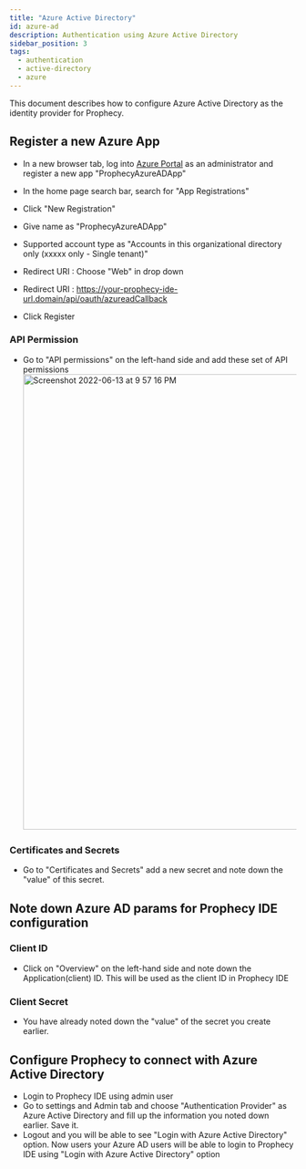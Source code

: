 ```yaml
---
title: "Azure Active Directory"
id: azure-ad
description: Authentication using Azure Active Directory
sidebar_position: 3
tags:
  - authentication
  - active-directory
  - azure
---
```


This document describes how to configure Azure Active Directory as the identity provider for Prophecy.

## Register a new Azure App

- In a new browser tab, log into [Azure Portal](https://portal.azure.com/) as an administrator and register a new app "ProphecyAzureADApp"

- In the home page search bar, search for "App Registrations"

- Click "New Registration"
- Give name as "ProphecyAzureADApp"
- Supported account type as "Accounts in this organizational directory only (xxxxx only - Single tenant)"
- Redirect URI : Choose "Web" in drop down
- Redirect URI : https://your-prophecy-ide-url.domain/api/oauth/azureadCallback
- Click Register

### API Permission

- Go to "API permissions" on the left-hand side and add these set of API permissions
  <img width="799" alt="Screenshot 2022-06-13 at 9 57 16 PM" src="https://user-images.githubusercontent.com/59466885/173400731-acb084df-31a7-4858-b6ba-f395e888e60e.png" />

### Certificates and Secrets

- Go to "Certificates and Secrets" add a new secret and note down the "value" of this secret.

## Note down Azure AD params for Prophecy IDE configuration

### Client ID

- Click on "Overview" on the left-hand side and note down the Application(client) ID. This will be used as the client ID in Prophecy IDE

### Client Secret

- You have already noted down the "value" of the secret you create earlier.

## Configure Prophecy to connect with Azure Active Directory

- Login to Prophecy IDE using admin user
- Go to settings and Admin tab and choose "Authentication Provider" as Azure Active Directory and fill up the information you noted down earlier. Save it.
- Logout and you will be able to see "Login with Azure Active Directory" option. Now users your Azure AD users will be able to login to Prophecy IDE using "Login with Azure Active Directory" option
